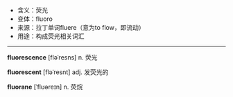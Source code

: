 - <span class="definition">含义：荧光</span>
- <span class="definition">变体：fluoro</span>
- <span class="definition">来源：拉丁单词fluere（意为to flow，即流动）</span>
- <span class="definition">用途：构成荧光相关词汇</span>

---

<span class="vocabulary">**fluorescence**</span> [fləˈresns] n. 荧光

<span class="vocabulary">**fluorescent**</span> [fləˈresnt] adj. 发荧光的

<span class="vocabulary">**fluorane**</span> [ˈflʊəreɪn] n. 荧烷
